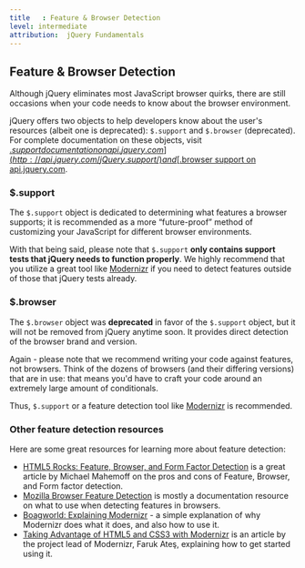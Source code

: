 ```yaml
---
title   : Feature & Browser Detection
level: intermediate
attribution:  jQuery Fundamentals
---
```

## Feature & Browser Detection

Although jQuery eliminates most JavaScript browser quirks, there are still
occasions when your code needs to know about the browser environment.

jQuery offers two objects to help developers know about the user's resources (albeit one is deprecated): `$.support` and `$.browser` (deprecated). For complete documentation on these objects, visit
[$.support documentation on api.jquery.com](http://api.jquery.com/jQuery.support/) and
[$.browser support on api.jquery.com](http://api.jquery.com/jQuery.browser/).

### $.support

The `$.support` object is dedicated to determining what features a browser supports; it is recommended as a more “future-proof” method of customizing your JavaScript for different browser environments.

With that being said, please note that `$.support` **only contains support tests that jQuery needs to function properly**. We highly recommend that you utilize a great tool like [Modernizr](http://modernizr.com/) if you need to detect features outside of those that jQuery tests already.

### $.browser

The `$.browser` object was **deprecated** in favor of the `$.support` object, but it will not be removed from jQuery anytime soon. It provides direct detection
of the browser brand and version.

Again - please note that we recommend writing your code against features, not browsers. Think of the dozens of browsers (and their differing versions) that are in use: that means you'd have to craft your code around an extremely large amount of conditionals.

Thus, `$.support` or a feature detection tool like [Modernizr](http://modernizr.com) is recommended.

### Other feature detection resources

Here are some great resources for learning more about feature detection: 

- [HTML5 Rocks: Feature, Browser, and Form Factor Detection](http://www.html5rocks.com/en/tutorials/detection/index.html) is a great article by Michael Mahemoff on the pros and cons of Feature, Browser, and Form factor detection.
- [Mozilla Browser Feature Detection](https://developer.mozilla.org/en/Browser_Feature_Detection) is mostly a documentation resource on what to use when detecting features in browsers.
- [Boagworld: Explaining Modernizr](http://forum.boagworld.com/discussion/6656/modernizr-can-someone-explain-it-to-me) - a simple explanation of why Modernizr does what it does, and also how to use it.
- [Taking Advantage of HTML5 and CSS3 with Modernizr](http://www.alistapart.com/articles/taking-advantage-of-html5-and-css3-with-modernizr/) is an article by the project lead of Modernizr, Faruk Ateş, explaining how to get started using it.